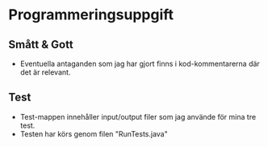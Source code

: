 # Programmeringsuppgift
## Smått & Gott
- Eventuella antaganden som jag har gjort finns i kod-kommentarerna där det är relevant.

## Test
- Test-mappen innehåller input/output filer som jag använde för mina tre test.
- Testen har körs genom filen "RunTests.java"
